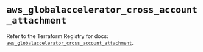 # `aws_globalaccelerator_cross_account_attachment`

Refer to the Terraform Registry for docs: [`aws_globalaccelerator_cross_account_attachment`](https://registry.terraform.io/providers/hashicorp/aws/5.100.0/docs/resources/globalaccelerator_cross_account_attachment).
